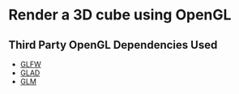 # Render a 3D cube using OpenGL

## Third Party OpenGL Dependencies Used

- [GLFW](https://www.glfw.org/download.html)
- [GLAD](https://glad.dav1d.de)
- [GLM](https://github.com/g-truc/glm)